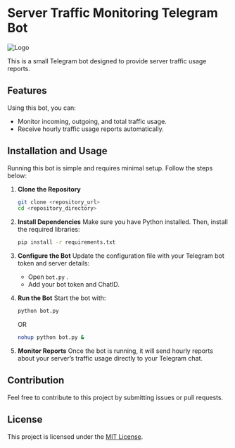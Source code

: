 # Server Traffic Monitoring Telegram Bot

![Logo](./readme.svg.svg)

This is a small Telegram bot designed to provide server traffic usage reports.

## Features

Using this bot, you can:
- Monitor incoming, outgoing, and total traffic usage.
- Receive hourly traffic usage reports automatically.

## Installation and Usage

Running this bot is simple and requires minimal setup. Follow the steps below:

1. **Clone the Repository**
   ```bash
   git clone <repository_url>
   cd <repository_directory>
   ```

2. **Install Dependencies**
   Make sure you have Python installed. Then, install the required libraries:
   ```bash
   pip install -r requirements.txt
   ```

3. **Configure the Bot**
   Update the configuration file with your Telegram bot token and server details:
   - Open `bot.py` .
   - Add your bot token and ChatID.

4. **Run the Bot**
   Start the bot with:
   ```bash
   python bot.py
   ```
   OR
    ```bash
   nohup python bot.py &
   ```

5. **Monitor Reports**
   Once the bot is running, it will send hourly reports about your server’s traffic usage directly to your Telegram chat.

## Contribution

Feel free to contribute to this project by submitting issues or pull requests.

## License

This project is licensed under the [MIT License](LICENSE).

